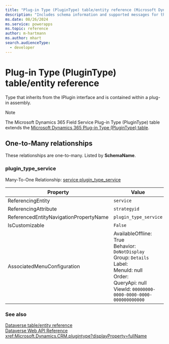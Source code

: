 ```yaml
---
title: "Plug-in Type (PluginType) table/entity reference (Microsoft Dynamics 365 Field Service)"
description: "Includes schema information and supported messages for the Plug-in Type (PluginType) table/entity with Microsoft Dynamics 365 Field Service."
ms.date: 08/26/2024
ms.service: powerapps
ms.topic: reference
author: m-hartmann
ms.author: mhart
search.audienceType: 
  - developer
---
```


# Plug-in Type (PluginType) table/entity reference

Type that inherits from the IPlugin interface and is contained within a plug-in assembly.

> [!NOTE]
> The Microsoft Dynamics 365 Field Service Plug-in Type (PluginType) table extends the [Microsoft Dynamics 365 Plug-in Type (PluginType) table](/dynamics365/developer/entities/plugintype).




## One-to-Many relationships

These relationships are one-to-many. Listed by **SchemaName**.

### <a name="BKMK_plugin_type_service"></a> plugin_type_service

Many-To-One Relationship: [service plugin_type_service](service.md#BKMK_plugin_type_service)

|Property|Value|
|---|---|
|ReferencingEntity|`service`|
|ReferencingAttribute|`strategyid`|
|ReferencedEntityNavigationPropertyName|`plugin_type_service`|
|IsCustomizable|`False`|
|AssociatedMenuConfiguration|AvailableOffline: True<br />Behavior: `DoNotDisplay`<br />Group: `Details`<br />Label: <br />MenuId: null<br />Order: <br />QueryApi: null<br />ViewId: `00000000-0000-0000-0000-000000000000`|



### See also

[Dataverse table/entity reference](../about-entity-reference.md)  
[Dataverse Web API Reference](/power-apps/developer/data-platform/webapi/reference/about)   
<xref:Microsoft.Dynamics.CRM.plugintype?displayProperty=fullName>
